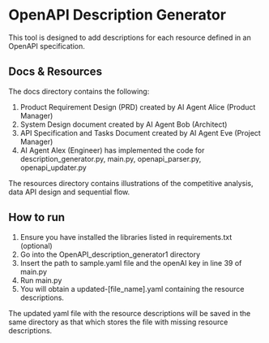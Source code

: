 # OpenAPI Description Generator
This tool is designed to add descriptions for each resource defined in an OpenAPI specification. 

## Docs & Resources
The docs directory contains the following:
1. Product Requirement Design (PRD) created by AI Agent Alice (Product Manager)
2. System Design document created by AI Agent Bob (Architect)
3. API Specification and Tasks Document created by AI Agent Eve (Project Manager)
4. AI Agent Alex (Engineer) has implemented the code for description_generator.py, main.py, openapi_parser.py, openapi_updater.py

The resources directory contains illustrations of the competitive analysis, data API design and sequential flow.

## How to run
1. Ensure you have installed the libraries listed in requirements.txt (optional)
2. Go into the OpenAPI_description_generator1 directory
3. Insert the path to sample.yaml file and the openAI key in line 39 of main.py
4. Run main.py
5. You will obtain a updated-[file_name].yaml containing the resource descriptions.

The updated yaml file with the resource descriptions will be saved in the same directory as that which stores the file with missing resource descriptions.
